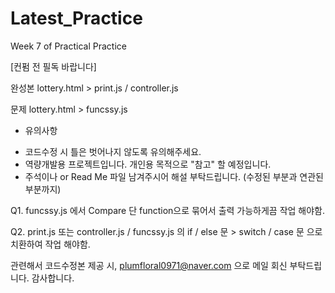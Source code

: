 # Latest_Practice
Week 7 of Practical Practice

[컨펌 전 필독 바랍니다]

완성본
lottery.html > print.js / controller.js

문제
lottery.html > funcssy.js

* 유의사항
- 코드수정 시 틀은 벗어나지 않도록 유의해주세요.
- 역량개발용 프로젝트입니다. 개인용 목적으로 "참고" 할 예정입니다.
- 주석이나 or Read Me 파일 남겨주시어 해설 부탁드립니다. (수정된 부분과 연관된 부분까지)

Q1.
funcssy.js 에서
Compare 단 function으로 묶어서 출력 가능하게끔 작업 해야함.

Q2.
print.js 또는 controller.js / funcssy.js 의
if / else 문 > switch / case 문 으로 치환하여 작업 해야함.

관련해서 코드수정본 제공 시, plumfloral0971@naver.com 으로 메일 회신 부탁드립니다.
감사합니다.
